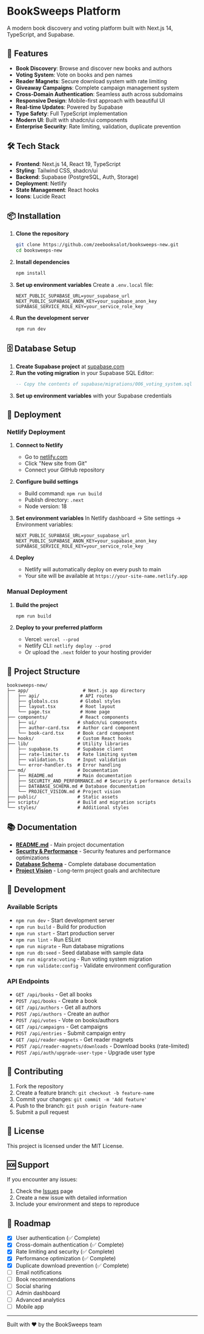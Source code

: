 # BookSweeps Platform

A modern book discovery and voting platform built with Next.js 14, TypeScript, and Supabase.

## 🚀 Features

- **Book Discovery**: Browse and discover new books and authors
- **Voting System**: Vote on books and pen names
- **Reader Magnets**: Secure download system with rate limiting
- **Giveaway Campaigns**: Complete campaign management system
- **Cross-Domain Authentication**: Seamless auth across subdomains
- **Responsive Design**: Mobile-first approach with beautiful UI
- **Real-time Updates**: Powered by Supabase
- **Type Safety**: Full TypeScript implementation
- **Modern UI**: Built with shadcn/ui components
- **Enterprise Security**: Rate limiting, validation, duplicate prevention

## 🛠️ Tech Stack

- **Frontend**: Next.js 14, React 19, TypeScript
- **Styling**: Tailwind CSS, shadcn/ui
- **Backend**: Supabase (PostgreSQL, Auth, Storage)
- **Deployment**: Netlify
- **State Management**: React hooks
- **Icons**: Lucide React

## 📦 Installation

1. **Clone the repository**
   ```bash
   git clone https://github.com/zeebooksalot/booksweeps-new.git
   cd booksweeps-new
   ```

2. **Install dependencies**
   ```bash
   npm install
   ```

3. **Set up environment variables**
   Create a `.env.local` file:
   ```env
   NEXT_PUBLIC_SUPABASE_URL=your_supabase_url
   NEXT_PUBLIC_SUPABASE_ANON_KEY=your_supabase_anon_key
   SUPABASE_SERVICE_ROLE_KEY=your_service_role_key
   ```

4. **Run the development server**
   ```bash
   npm run dev
   ```

## 🗄️ Database Setup

1. **Create Supabase project** at [supabase.com](https://supabase.com)
2. **Run the voting migration** in your Supabase SQL Editor:
   ```sql
   -- Copy the contents of supabase/migrations/006_voting_system.sql
   ```
3. **Set up environment variables** with your Supabase credentials

## 🚀 Deployment

### Netlify Deployment

1. **Connect to Netlify**
   - Go to [netlify.com](https://netlify.com)
   - Click "New site from Git"
   - Connect your GitHub repository

2. **Configure build settings**
   - Build command: `npm run build`
   - Publish directory: `.next`
   - Node version: 18

3. **Set environment variables**
   In Netlify dashboard → Site settings → Environment variables:
   ```
   NEXT_PUBLIC_SUPABASE_URL=your_supabase_url
   NEXT_PUBLIC_SUPABASE_ANON_KEY=your_supabase_anon_key
   SUPABASE_SERVICE_ROLE_KEY=your_service_role_key
   ```

4. **Deploy**
   - Netlify will automatically deploy on every push to main
   - Your site will be available at `https://your-site-name.netlify.app`

### Manual Deployment

1. **Build the project**
   ```bash
   npm run build
   ```

2. **Deploy to your preferred platform**
   - Vercel: `vercel --prod`
   - Netlify CLI: `netlify deploy --prod`
   - Or upload the `.next` folder to your hosting provider

## 📁 Project Structure

```
booksweeps-new/
├── app/                    # Next.js app directory
│   ├── api/               # API routes
│   ├── globals.css        # Global styles
│   ├── layout.tsx         # Root layout
│   └── page.tsx           # Home page
├── components/            # React components
│   ├── ui/               # shadcn/ui components
│   ├── author-card.tsx   # Author card component
│   └── book-card.tsx     # Book card component
├── hooks/                # Custom React hooks
├── lib/                  # Utility libraries
│   ├── supabase.ts       # Supabase client
│   ├── rate-limiter.ts   # Rate limiting system
│   ├── validation.ts     # Input validation
│   └── error-handler.ts  # Error handling
├── md/                   # Documentation
│   ├── README.md         # Main documentation
│   ├── SECURITY_AND_PERFORMANCE.md # Security & performance details
│   ├── DATABASE_SCHEMA.md # Database documentation
│   └── PROJECT_VISION.md # Project vision
├── public/               # Static assets
├── scripts/              # Build and migration scripts
└── styles/               # Additional styles
```

## 📚 Documentation

- **[README.md](md/README.md)** - Main project documentation
- **[Security & Performance](md/SECURITY_AND_PERFORMANCE.md)** - Security features and performance optimizations
- **[Database Schema](md/DATABASE_SCHEMA.md)** - Complete database documentation
- **[Project Vision](md/PROJECT_VISION.md)** - Long-term project goals and architecture

## 🔧 Development

### Available Scripts

- `npm run dev` - Start development server
- `npm run build` - Build for production
- `npm run start` - Start production server
- `npm run lint` - Run ESLint
- `npm run migrate` - Run database migrations
- `npm run db:seed` - Seed database with sample data
- `npm run migrate:voting` - Run voting system migration
- `npm run validate:config` - Validate environment configuration

### API Endpoints

- `GET /api/books` - Get all books
- `POST /api/books` - Create a book
- `GET /api/authors` - Get all authors
- `POST /api/authors` - Create an author
- `POST /api/votes` - Vote on books/authors
- `GET /api/campaigns` - Get campaigns
- `POST /api/entries` - Submit campaign entry
- `GET /api/reader-magnets` - Get reader magnets
- `POST /api/reader-magnets/downloads` - Download books (rate-limited)
- `POST /api/auth/upgrade-user-type` - Upgrade user type

## 🤝 Contributing

1. Fork the repository
2. Create a feature branch: `git checkout -b feature-name`
3. Commit your changes: `git commit -m 'Add feature'`
4. Push to the branch: `git push origin feature-name`
5. Submit a pull request

## 📄 License

This project is licensed under the MIT License.

## 🆘 Support

If you encounter any issues:

1. Check the [Issues](https://github.com/zeebooksalot/booksweeps-new/issues) page
2. Create a new issue with detailed information
3. Include your environment and steps to reproduce

## 🎯 Roadmap

- [x] User authentication (✅ Complete)
- [x] Cross-domain authentication (✅ Complete)
- [x] Rate limiting and security (✅ Complete)
- [x] Performance optimization (✅ Complete)
- [x] Duplicate download prevention (✅ Complete)
- [ ] Email notifications
- [ ] Book recommendations
- [ ] Social sharing
- [ ] Admin dashboard
- [ ] Advanced analytics
- [ ] Mobile app

---

Built with ❤️ by the BookSweeps team
